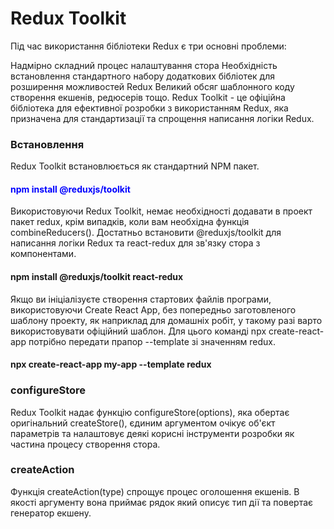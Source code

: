 <h1>Redux Toolkit</h1>

<p> Під час використання бібліотеки Redux є три основні проблеми:

Надмірно складний процес налаштування стора
Необхідність встановлення стандартного набору додаткових бібліотек для розширення можливостей Redux
Великий обсяг шаблонного коду створення екшенів, редюсерів тощо.
Redux Toolkit - це офіційна бібліотека для ефективної розробки з використанням Redux, яка призначена для стандартизації та спрощення написання логіки Redux. </p>

<h3>Встановлення</h3>

Redux Toolkit встановлюється як стандартний NPM пакет.

<h4 style="color:blue">npm install @reduxjs/toolkit</h4>

Використовуючи Redux Toolkit, немає необхідності додавати в проект пакет redux, крім випадків, коли вам необхідна функція combineReducers(). Достатньо встановити @reduxjs/toolkit для написання логіки Redux та react-redux для зв'язку стора з компонентами.

<h4>npm install @reduxjs/toolkit react-redux</h4>

Якщо ви ініціалізуєте створення стартових файлів програми, використовуючи Create React App, без попередньо заготовленого шаблону проекту, як наприклад для домашніх робіт, у такому разі варто використовувати офіційний шаблон. Для цього команді npx create-react-app потрібно передати прапор --template зі значенням redux.

<h4>npx create-react-app my-app --template redux</h4>


<h3>configureStore</h3>

Redux Toolkit надає функцію configureStore(options), яка обертає оригінальний createStore(), єдиним аргументом очікує об'єкт параметрів та налаштовує деякі корисні інструменти розробки як частина процесу створення стора.

<h3>createAction</h3>

Функція createAction(type) спрощує процес оголошення екшенів. В якості аргументу вона приймає рядок який описує тип дії та повертає генератор екшену.

